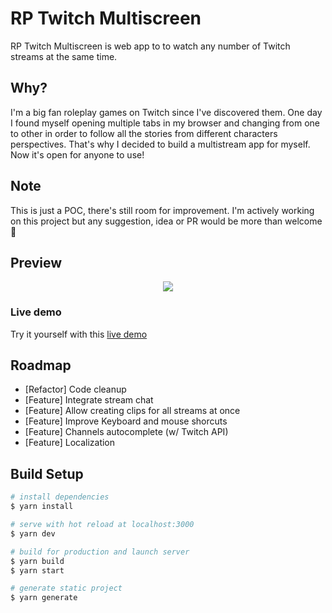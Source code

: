 # RP Twitch Multiscreen

RP Twitch Multiscreen is web app to to watch any number of Twitch streams at the same time.

## Why?

I'm a big fan roleplay games on Twitch since I've discovered them. One day I found myself opening multiple tabs in my browser and changing from one to other in order to follow all the stories from different characters perspectives. That's why I decided to build a multistream app for myself. Now it's open for anyone to use!

## Note
This is just a POC, there's still room for improvement. I'm actively working on this project but any suggestion, idea or PR would be more than welcome 🙂

## Preview

<p align="center">
  <img src="./static/gh-preview.gif">
</p>

### Live demo

Try it yourself with this [live demo](https://rp-multicam.now.sh/)

## Roadmap
* [Refactor] Code cleanup
* [Feature] Integrate stream chat
* [Feature] Allow creating clips for all streams at once
* [Feature] Improve Keyboard and mouse shorcuts
* [Feature] Channels autocomplete (w/ Twitch API)
* [Feature] Localization
## Build Setup

```bash
# install dependencies
$ yarn install

# serve with hot reload at localhost:3000
$ yarn dev

# build for production and launch server
$ yarn build
$ yarn start

# generate static project
$ yarn generate
```
